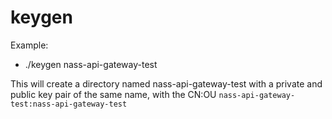 # keygen

Example: 

* ./keygen nass-api-gateway-test

This will create a directory named nass-api-gateway-test with a private and public key pair of the same name, with the CN:OU `nass-api-gateway-test:nass-api-gateway-test`
